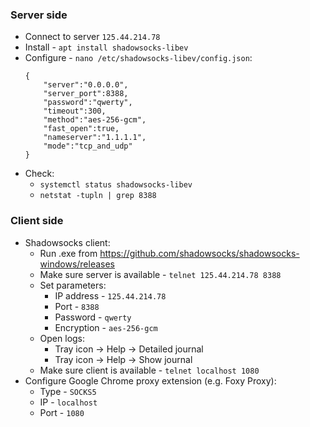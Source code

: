 ### Server side
* Connect to server `125.44.214.78`
* Install - `apt install shadowsocks-libev`
* Configure - `nano /etc/shadowsocks-libev/config.json`:
    ```
    {
        "server":"0.0.0.0",
        "server_port":8388,
        "password":"qwerty",
        "timeout":300,
        "method":"aes-256-gcm",
        "fast_open":true,
        "nameserver":"1.1.1.1",
        "mode":"tcp_and_udp"
    }
    ```
* Check:
  * `systemctl status shadowsocks-libev`
  * `netstat -tupln | grep 8388`

### Client side
* Shadowsocks client:
  * Run .exe from https://github.com/shadowsocks/shadowsocks-windows/releases
  * Make sure server is available - `telnet 125.44.214.78 8388`
  * Set parameters:
    * IP address - `125.44.214.78`
    * Port - `8388`
    * Password - `qwerty`
    * Encryption - `aes-256-gcm`
  * Open logs:
    * Tray icon -> Help -> Detailed journal
    * Tray icon -> Help -> Show journal
  * Make sure client is available - `telnet localhost 1080`
* Configure Google Chrome proxy extension (e.g. Foxy Proxy):
    * Type - `SOCKS5`
    * IP - `localhost`
    * Port - `1080`
